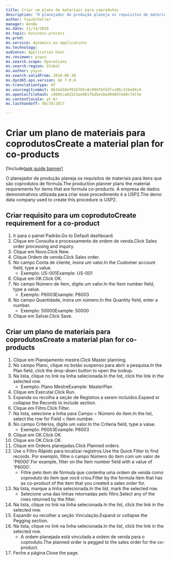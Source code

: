 ```yaml
--- 
title: Criar um plano de materiais para coprodutos
description: "O planejador de produção planeja os requisitos de materiais para itens que são coprodutos de fórmula."
author: YuyuScheller
manager: AnnBe
ms.date: 11/14/2016
ms.topic: business-process
ms.prod: 
ms.service: dynamics-ax-applications
ms.technology: 
audience: Application User
ms.reviewer: yuyus
ms.search.scope: Operations
ms.search.region: Global
ms.author: yuyus
ms.search.validFrom: 2016-06-30
ms.dyn365.ops.version: AX 7.0.0
ms.translationtype: HT
ms.sourcegitcommit: 663da58ef01b705c0c984fbfd3fce8bc31be04c6
ms.openlocfilehash: c8805ca02525ae001fbd5e10ad9405fe60c7473e
ms.contentlocale: pt-br
ms.lasthandoff: 08/29/2017

---
```

# <a name="create-a-material-plan-for-co-products"></a><span data-ttu-id="e3258-103">Criar um plano de materiais para coprodutos</span><span class="sxs-lookup"><span data-stu-id="e3258-103">Create a material plan for co-products</span></span>

[!include[task guide banner](../../includes/task-guide-banner.md)]

<span data-ttu-id="e3258-104">O planejador de produção planeja os requisitos de materiais para itens que são coprodutos de fórmula.</span><span class="sxs-lookup"><span data-stu-id="e3258-104">The production planner plans the material requirements for items that are formula co-products.</span></span> <span data-ttu-id="e3258-105">A empresa de dados demonstrativos utilizada para criar esse procedimento é a USP2.</span><span class="sxs-lookup"><span data-stu-id="e3258-105">The demo data company used to create this procedure is USP2.</span></span>


## <a name="create-requirement-for-a-co-product"></a><span data-ttu-id="e3258-106">Criar requisito para um coproduto</span><span class="sxs-lookup"><span data-stu-id="e3258-106">Create requirement for a co-product</span></span>
1. <span data-ttu-id="e3258-107">Ir para o painel Padrão.</span><span class="sxs-lookup"><span data-stu-id="e3258-107">Go to Default dashboard.</span></span>
2. <span data-ttu-id="e3258-108">Clique em Consulta e processamento de ordem de venda.</span><span class="sxs-lookup"><span data-stu-id="e3258-108">Click Sales order processing and inquiry.</span></span>
3. <span data-ttu-id="e3258-109">Clique em Novo.</span><span class="sxs-lookup"><span data-stu-id="e3258-109">Click New.</span></span>
4. <span data-ttu-id="e3258-110">Clique Ordem de venda.</span><span class="sxs-lookup"><span data-stu-id="e3258-110">Click Sales order.</span></span>
5. <span data-ttu-id="e3258-111">No campo Conta de cliente, insira um valor.</span><span class="sxs-lookup"><span data-stu-id="e3258-111">In the Customer account field, type a value.</span></span>
    * <span data-ttu-id="e3258-112">Exemplo: US-001</span><span class="sxs-lookup"><span data-stu-id="e3258-112">Example: US-001</span></span>  
6. <span data-ttu-id="e3258-113">Clique em OK.</span><span class="sxs-lookup"><span data-stu-id="e3258-113">Click OK.</span></span>
7. <span data-ttu-id="e3258-114">No campo Número de item, digite um valor.</span><span class="sxs-lookup"><span data-stu-id="e3258-114">In the Item number field, type a value.</span></span>
    * <span data-ttu-id="e3258-115">Exemplo: P6003</span><span class="sxs-lookup"><span data-stu-id="e3258-115">Example: P6003</span></span>  
8. <span data-ttu-id="e3258-116">No campo Quantidade, insira um número.</span><span class="sxs-lookup"><span data-stu-id="e3258-116">In the Quantity field, enter a number.</span></span>
    * <span data-ttu-id="e3258-117">Exemplo: 50000</span><span class="sxs-lookup"><span data-stu-id="e3258-117">Example: 50000</span></span>  
9. <span data-ttu-id="e3258-118">Clique em Salvar.</span><span class="sxs-lookup"><span data-stu-id="e3258-118">Click Save.</span></span>

## <a name="create-a-material-plan-for-co-products"></a><span data-ttu-id="e3258-119">Criar um plano de materiais para coprodutos</span><span class="sxs-lookup"><span data-stu-id="e3258-119">Create a material plan for co-products</span></span>
1. <span data-ttu-id="e3258-120">Clique em Planejamento mestre.</span><span class="sxs-lookup"><span data-stu-id="e3258-120">Click Master planning.</span></span>
2. <span data-ttu-id="e3258-121">No campo Plano, clique no botão suspenso para abrir a pesquisa.</span><span class="sxs-lookup"><span data-stu-id="e3258-121">In the Plan field, click the drop-down button to open the lookup.</span></span>
3. <span data-ttu-id="e3258-122">Na lista, clique no link na linha selecionada.</span><span class="sxs-lookup"><span data-stu-id="e3258-122">In the list, click the link in the selected row.</span></span>
    * <span data-ttu-id="e3258-123">Exemplo: Plano Mestre</span><span class="sxs-lookup"><span data-stu-id="e3258-123">Example: MasterPlan</span></span>  
4. <span data-ttu-id="e3258-124">Clique em Executar.</span><span class="sxs-lookup"><span data-stu-id="e3258-124">Click Run.</span></span>
5. <span data-ttu-id="e3258-125">Expanda ou recolha a seção de Registros a serem incluídos.</span><span class="sxs-lookup"><span data-stu-id="e3258-125">Expand or collapse the Records to include section.</span></span>
6. <span data-ttu-id="e3258-126">Clique em Filtro.</span><span class="sxs-lookup"><span data-stu-id="e3258-126">Click Filter.</span></span>
7. <span data-ttu-id="e3258-127">Na lista, selecione a linha para Campo = Número do item.</span><span class="sxs-lookup"><span data-stu-id="e3258-127">In the list, select the row for Field = Item number.</span></span>
8. <span data-ttu-id="e3258-128">No campo Critérios, digite um valor.</span><span class="sxs-lookup"><span data-stu-id="e3258-128">In the Criteria field, type a value.</span></span>
    * <span data-ttu-id="e3258-129">Exemplo: P6003</span><span class="sxs-lookup"><span data-stu-id="e3258-129">Example: P6003</span></span>  
9. <span data-ttu-id="e3258-130">Clique em OK.</span><span class="sxs-lookup"><span data-stu-id="e3258-130">Click OK.</span></span>
10. <span data-ttu-id="e3258-131">Clique em OK.</span><span class="sxs-lookup"><span data-stu-id="e3258-131">Click OK.</span></span>
11. <span data-ttu-id="e3258-132">Clique em Ordens planejadas.</span><span class="sxs-lookup"><span data-stu-id="e3258-132">Click Planned orders.</span></span>
12. <span data-ttu-id="e3258-133">Use o Filtro Rápido para localizar registros.</span><span class="sxs-lookup"><span data-stu-id="e3258-133">Use the Quick Filter to find records.</span></span> <span data-ttu-id="e3258-134">Por exemplo, filtre o campo Número do item com um valor de 'P6000'.</span><span class="sxs-lookup"><span data-stu-id="e3258-134">For example, filter on the Item number field with a value of 'P6000'.</span></span>
    * <span data-ttu-id="e3258-135">Filtre pelo item de fórmula que contenha uma ordem de venda como coproduto do item que você criou.</span><span class="sxs-lookup"><span data-stu-id="e3258-135">Filter by the formula item that has as co-product of the item that you created a sales order for.</span></span>  
13. <span data-ttu-id="e3258-136">Na lista, marque a linha selecionada.</span><span class="sxs-lookup"><span data-stu-id="e3258-136">In the list, mark the selected row.</span></span>
    * <span data-ttu-id="e3258-137">Selecione uma das linhas retornadas pelo filtro.</span><span class="sxs-lookup"><span data-stu-id="e3258-137">Select any of the rows returned by the filter.</span></span>  
14. <span data-ttu-id="e3258-138">Na lista, clique no link na linha selecionada.</span><span class="sxs-lookup"><span data-stu-id="e3258-138">In the list, click the link in the selected row.</span></span>
15. <span data-ttu-id="e3258-139">Expandir ou recolher a seção Vinculação.</span><span class="sxs-lookup"><span data-stu-id="e3258-139">Expand or collapse the Pegging section.</span></span>
16. <span data-ttu-id="e3258-140">Na lista, clique no link na linha selecionada.</span><span class="sxs-lookup"><span data-stu-id="e3258-140">In the list, click the link in the selected row.</span></span>
    * <span data-ttu-id="e3258-141">A ordem planejada está vinculada a ordem de venda para o coproduto.</span><span class="sxs-lookup"><span data-stu-id="e3258-141">The planned order is pegged to the sales order for the co-product.</span></span>  
17. <span data-ttu-id="e3258-142">Feche a página.</span><span class="sxs-lookup"><span data-stu-id="e3258-142">Close the page.</span></span>


